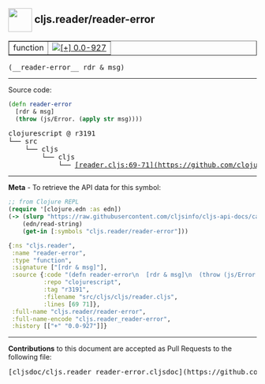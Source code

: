 ## <img width="48px" valign="middle" src="http://i.imgur.com/Hi20huC.png"> cljs.reader/reader-error

 <table border="1">
<tr>

<td>function</td>
<td><a href="https://github.com/cljsinfo/cljs-api-docs/tree/0.0-927"><img valign="middle" alt="[+] 0.0-927" src="https://img.shields.io/badge/+-0.0--927-lightgrey.svg"></a> </td>
</tr>
</table>

 <samp>
(__reader-error__ rdr & msg)<br>
</samp>

---





Source code:

```clj
(defn reader-error
  [rdr & msg]
  (throw (js/Error. (apply str msg))))
```

 <pre>
clojurescript @ r3191
└── src
    └── cljs
        └── cljs
            └── <ins>[reader.cljs:69-71](https://github.com/clojure/clojurescript/blob/r3191/src/cljs/cljs/reader.cljs#L69-L71)</ins>
</pre>


---

__Meta__ - To retrieve the API data for this symbol:

```clj
;; from Clojure REPL
(require '[clojure.edn :as edn])
(-> (slurp "https://raw.githubusercontent.com/cljsinfo/cljs-api-docs/catalog/cljs-api.edn")
    (edn/read-string)
    (get-in [:symbols "cljs.reader/reader-error"]))
```

```clj
{:ns "cljs.reader",
 :name "reader-error",
 :type "function",
 :signature ["[rdr & msg]"],
 :source {:code "(defn reader-error\n  [rdr & msg]\n  (throw (js/Error. (apply str msg))))",
          :repo "clojurescript",
          :tag "r3191",
          :filename "src/cljs/cljs/reader.cljs",
          :lines [69 71]},
 :full-name "cljs.reader/reader-error",
 :full-name-encode "cljs.reader_reader-error",
 :history [["+" "0.0-927"]]}

```

---

__Contributions__ to this document are accepted as Pull Requests to the following file:

 <pre>
[cljsdoc/cljs.reader_reader-error.cljsdoc](https://github.com/cljsinfo/cljs-api-docs/blob/master/cljsdoc/cljs.reader_reader-error.cljsdoc)
</pre>


